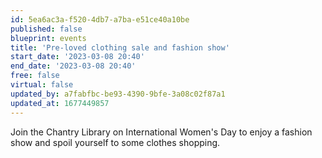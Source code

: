 ```yaml
---
id: 5ea6ac3a-f520-4db7-a7ba-e51ce40a10be
published: false
blueprint: events
title: 'Pre-loved clothing sale and fashion show'
start_date: '2023-03-08 20:40'
end_date: '2023-03-08 20:40'
free: false
virtual: false
updated_by: a7fabfbc-be93-4390-9bfe-3a08c02f87a1
updated_at: 1677449857
---
```

Join the Chantry Library on International Women's Day to enjoy a fashion show and spoil yourself to some clothes shopping.